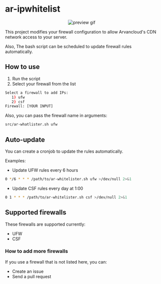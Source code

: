 # ar-ipwhitelist

<p align="center">
    <img alt="preview gif" src="https://github.com/sh-sh-dev/ar-ipwhitelist/blob/main/preview.gif?raw=true">
</p>

This project modifies your firewall configuration to allow Arvancloud's CDN network access to your server.

Also, The bash script can be scheduled to update firewall rules automatically.

## How to use

1. Run the script
2. Select your firewall from the list
```sh
Select a firewall to add IPs:
   1) ufw
   2) csf
Firewall: [YOUR INPUT]
```

Also, you can pass the firewall name in arguments:
```sh
src/ar-whatlister.sh ufw
``` 

## Auto-update

You can create a cronjob to update the rules automatically.

Examples:

* Update UFW rules every 6 hours
```sh
0 */6 * * * /path/to/ar-whitelister.sh ufw >/dev/null 2>&1
```

* Update CSF rules every day at 1:00
```sh
0 1 * * * /path/to/ar-whitelister.sh csf >/dev/null 2>&1
```

## Supported firewalls

These firewalls are supported currently:

* UFW
* CSF

### How to add more firewalls

If you use a firewall that is not listed here, you can:
* Create an issue
* Send a pull request
